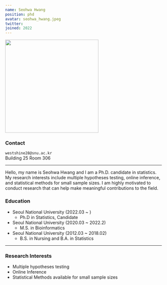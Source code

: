 ```yaml
---
name: Seohwa Hwang
position: phd
avatar: seohwa_hwang.jpeg
twitter:
joined: 2022
---
```


<img width="300" src="{{site.baseurl}}/images/people/{{page.avatar}}" data-action="zoom">

### Contact

<i class="fa fa-envelope-o"></i>  `westshine28@snu.ac.kr`<br>
<i class="fa fa-building"></i> Building 25 Room 306 <br>

<hr>

Hello, my name is Seohwa Hwang and I am a Ph.D. candidate in statistics. My research interests include multiple hypotheses testing, online inference, and statistical methods for small sample sizes.  I am highly motivated to conduct research that can help make meaningful contributions to the field.

### Education

* Seoul National University (2022.03 ~ )
    - Ph.D in Statistics, Candidate
* Seoul National University (2020.03 ~ 2022.2)
    - M.S. in Bioinformatics
* Seoul National University (2012.03 ~ 2018.02)
    - B.S. in Nursing and B.A. in Statistics

<hr>

### Research Interests

* Multiple hypotheses testing
* Online Inference
* Statistical Methods available for small sample sizes